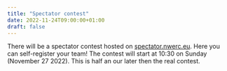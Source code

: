 ```yaml
---
title: "Spectator contest"
date: 2022-11-24T09:00:00+01:00
draft: false
---
```


There will be a spectator contest hosted on [spectator.nwerc.eu](https://spectator.nwerc.eu).
Here you can self-register your team!
The contest will start at 10:30 on Sunday (November 27 2022). This is half an our later then the real contest.
